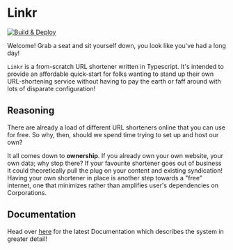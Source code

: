 # Linkr

[![Build & Deploy](https://github.com/thesheps/linkr/actions/workflows/deploy-app.yml/badge.svg)](https://github.com/thesheps/linkr/actions/workflows/deploy-app.yml)

Welcome! Grab a seat and sit yourself down, you look like you've had a long day!

`Linkr` is a from-scratch URL shortener written in Typescript. It's intended to provide an affordable quick-start for folks wanting to stand up their own URL-shortening service without having to pay the earth or faff around with lots of disparate configuration!

## Reasoning

There are already a load of different URL shorteners online that you can use for free. So why, then, should we spend time trying to set up and host our own?

It all comes down to **ownership**. If you already own your own website, your own data; why stop there? If your favourite shortener goes out of business it could theoretically pull the plug on your content and existing syndication! Having your own shortener in place is another step towards a "free" internet, one that minimizes rather than amplifies user's dependencies on Corporations.

## Documentation

Head over [here](./doc/docs.md) for the latest Documentation which describes the system in greater detail!
